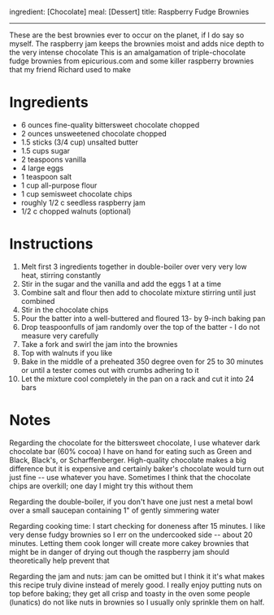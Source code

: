 ingredient: [Chocolate]
meal: [Dessert]
title: Raspberry Fudge Brownies

---

These are the best brownies ever to occur on the planet, if I do say so myself.
The raspberry jam keeps the brownies moist and adds nice depth to the very intense chocolate
This is an amalgamation of triple-chocolate fudge brownies from epicurious.com and some killer raspberry brownies that my friend Richard used to make

# Ingredients

 * 6 ounces fine-quality bittersweet chocolate chopped
 * 2 ounces unsweetened chocolate chopped
 * 1.5 sticks (3/4 cup) unsalted butter
 * 1.5 cups sugar
 * 2 teaspoons vanilla
 * 4 large eggs
 * 1 teaspoon salt
 * 1 cup all-purpose flour
 * 1 cup semisweet chocolate chips
 * roughly 1/2 c seedless raspberry jam
 * 1/2 c chopped walnuts (optional)

# Instructions

 1. Melt first 3 ingredients together in double-boiler over very very low heat, stirring constantly 
 1. Stir in the sugar and the vanilla and add the eggs 1 at a time 
 1. Combine salt and flour then add to chocolate mixture stirring until just combined 
 1. Stir in the chocolate chips 
 1. Pour the batter into a well-buttered and floured 13- by 9-inch baking pan 
 1. Drop teaspoonfulls of jam randomly over the top of the batter - I do not measure very carefully 
 1. Take a fork and swirl the jam into the brownies 
 1. Top with walnuts if you like 
 1. Bake in the middle of a preheated 350 degree oven for 25 to 30 minutes or until a tester comes out with crumbs adhering to it 
 1. Let the mixture cool completely in the pan on a rack and cut it into 24 bars

# Notes

Regarding the chocolate for the bittersweet chocolate, I use whatever dark chocolate bar (60% cocoa) I have on hand for eating such as Green and Black, Black's, or Scharffenberger.
High-quality chocolate makes a big difference but it is expensive and certainly baker's chocolate would turn out just fine -- use whatever you have.
Sometimes I think that the chocolate chips are overkill; one day I might try this without them

Regarding the double-boiler, if you don't have one just nest a metal bowl over a small saucepan containing 1" of gently simmering water

Regarding cooking time: I start checking for doneness after 15 minutes.
I like very dense fudgy brownies so I err on the undercooked side -- about 20 minutes.
Letting them cook longer will create more cakey brownies that might be in danger of drying out though the raspberry jam should theoretically help prevent that

Regarding the jam and nuts: jam can be omitted but I think it it's what makes this recipe truly divine instead of merely good.
I really enjoy putting nuts on top before baking; they get all crisp and toasty in the oven some people (lunatics) do not like nuts in brownies so I usually only sprinkle them on half.
